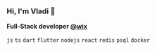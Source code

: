 ### Hi, I'm Vladi 🦥 
**Full-Stack developer [@wix](https://github.com/wix)**

`js` `ts` `dart` `flutter` `nodejs`
`react` `redis` `psql` `docker` 
